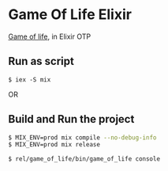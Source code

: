 # Game Of Life Elixir

[Game of life](https://en.wikipedia.org/wiki/Conway%27s_Game_of_Life), in Elixir OTP

## Run as script
```base
$ iex -S mix
```

OR

## Build and Run the project

```bash
$ MIX_ENV=prod mix compile --no-debug-info
$ MIX_ENV=prod mix release
```

```bash
$ rel/game_of_life/bin/game_of_life console
```
